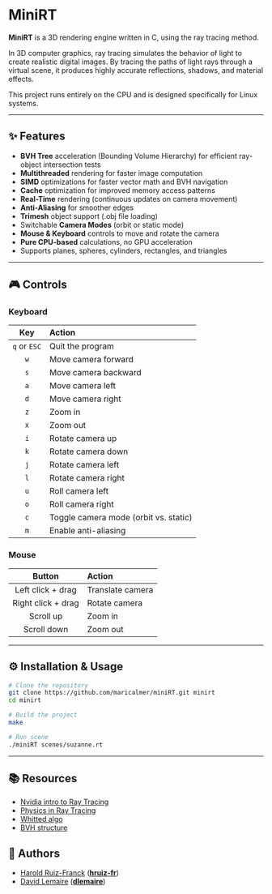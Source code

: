 # MiniRT

**MiniRT** is a 3D rendering engine written in C, using the ray tracing method.

In 3D computer graphics, ray tracing simulates the behavior of light to create realistic digital images. By tracing the paths of light rays through a virtual scene, it produces highly accurate reflections, shadows, and material effects.

This project runs entirely on the CPU and is designed specifically for Linux systems.

---

## ✨ Features

- **BVH Tree** acceleration (Bounding Volume Hierarchy) for efficient ray-object intersection tests
- **Multithreaded** rendering for faster image computation
- **SIMD** optimizations for faster vector math and BVH navigation
- **Cache** optimization for improved memory access patterns
- **Real-Time** rendering (continuous updates on camera movement)
- **Anti-Aliasing** for smoother edges
- **Trimesh** object support (.obj file loading)
- Switchable **Camera Modes** (orbit or static mode)
- **Mouse & Keyboard** controls to move and rotate the camera
- **Pure CPU-based** calculations, no GPU acceleration
- Supports planes, spheres, cylinders, rectangles, and triangles

---

## 🎮 Controls

### Keyboard

| Key  | Action                      |
|:----:|:-----------------------------|
| `q` or `ESC` | Quit the program |
| `w` | Move camera forward |
| `s` | Move camera backward |
| `a` | Move camera left |
| `d` | Move camera right |
| `z` | Zoom in |
| `x` | Zoom out |
| `i` | Rotate camera up |
| `k` | Rotate camera down |
| `j` | Rotate camera left |
| `l` | Rotate camera right |
| `u` | Roll camera left |
| `o` | Roll camera right |
| `c` | Toggle camera mode (orbit vs. static) |
| `m` | Enable anti-aliasing |

### Mouse

| Button | Action                      |
|:------:|:-----------------------------|
| Left click + drag | Translate camera |
| Right click + drag | Rotate camera |
| Scroll up | Zoom in |
| Scroll down | Zoom out |

---

## ⚙️ Installation & Usage

```bash
# Clone the repository
git clone https://github.com/maricalmer/miniRT.git minirt
cd minirt

# Build the project
make

# Run scene
./miniRT scenes/suzanne.rt
```

---

## 📚 **Resources**

- [Nvidia intro to Ray Tracing](https://www.youtube.com/watch?v=gBPNO6ruevk)
- [Physics in Ray Tracing](https://physique.cmaisonneuve.qc.ca/svezina/nyc/note_nyc/NYC_CHAP_6_IMPRIMABLE_4.pdf)
- [Whitted algo](https://dl.acm.org/doi/pdf/10.1145/358876.358882)
- [BVH structure](https://www.realtimerendering.com/raytracing/Ray%20Tracing_%20The%20Next%20Week.pdf)

## 📝 **Authors**

- [Harold Ruiz-Franck](https://github.com/haroldrf) ([**hruiz-fr**](https://profile-v3.intra.42.fr/users/hruiz-fr))
- [David Lemaire](https://github.com/maricalmer) ([**dlemaire**](https://profile-v3.intra.42.fr/users/dlemaire))

